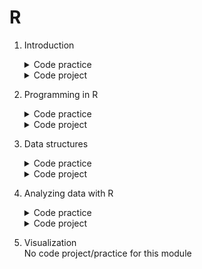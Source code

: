 # R

1. Introduction
	<details>
		<summary>Code practice</summary>

	- [Basic math](https://github.com/HenestrosaConH/sololearn/tree/main/Courses/R/1.%20Introduction/Code%20practice/Basic%20math)  
	- [Fix the code](https://github.com/HenestrosaConH/sololearn/tree/main/Courses/R/1.%20Introduction/Code%20practice/Fix%20the%20code)  
	- [Liter to gallon converter](https://github.com/HenestrosaConH/sololearn/tree/main/Courses/R/1.%20Introduction/Code%20practice/Liter%20to%20gallon%20converter)  
	- [Quote generator](https://github.com/HenestrosaConH/sololearn/tree/main/Courses/R/1.%20Introduction/Code%20practice/Quote%20generator)
    - [Your first R program](https://github.com/HenestrosaConH/sololearn/tree/main/Courses/R/1.%20Introduction/Code%20practice/Your%20first%20R%20program)
	</details>
	<details>
		<summary>Code project</summary>

	- [The greatest number](https://github.com/HenestrosaConH/sololearn/tree/main/Courses/R/1.%20Introduction/Code%20project)
	</details>
2. Programming in R
	<details>
		<summary>Code practice</summary>

	- [Break the loop](https://github.com/HenestrosaConH/sololearn/tree/main/Courses/R/2.%20Programming%20in%20R/Code%20practice/Break%20the%20loop)  
	- [Define the function](https://github.com/HenestrosaConH/sololearn/tree/main/Courses/R/2.%20Programming%20in%20R/Code%20practice/Define%20the%20function)  
	- [Even or odd](https://github.com/HenestrosaConH/sololearn/tree/main/Courses/R/2.%20Programming%20in%20R/Code%20practice/Even%20or%20odd)  
	- [Star of the snow](https://github.com/HenestrosaConH/sololearn/tree/main/Courses/R/2.%20Programming%20in%20R/Code%20practice/Star%20of%20the%20snow)  
	- [Sum](https://github.com/HenestrosaConH/sololearn/tree/main/Courses/R/2.%20Programming%20in%20R/Code%20practice/Sum)  
	- [US state names](https://github.com/HenestrosaConH/sololearn/tree/main/Courses/R/2.%20Programming%20in%20R/Code%20practice/US%20state%20names)  
	</details>
	<details>
		<summary>Code project</summary>

	- [Sum in range](https://github.com/HenestrosaConH/sololearn/tree/main/Courses/R/2.%20Programming%20in%20R/Code%project)
	</details>
3. Data structures  
	<details>
		<summary>Code practice</summary>

	- [Average price](https://github.com/HenestrosaConH/sololearn/tree/main/Courses/R/3.%20Data%20structures/Code%20practice/Average%20price)
    - [List operations](https://github.com/HenestrosaConH/sololearn/tree/main/Courses/R/3.%20Data%20structures/Code%20practice/List%20operations)
    - [Matrix operations](https://github.com/HenestrosaConH/sololearn/tree/main/Courses/R/3.%20Data%20structures/Code%20practice/Matrix%20operations)
    - [Median](https://github.com/HenestrosaConH/sololearn/tree/main/Courses/R/3.%20Data%20structures/Code%20practice/Median)
    - [Nickname generator](https://github.com/HenestrosaConH/sololearn/tree/main/Courses/R/3.%20Data%20structures/Code%20practice/Nickname%20generator)
    - [Pop of color](https://github.com/HenestrosaConH/sololearn/tree/main/Courses/R/3.%20Data%20structures/Code%20practice/Pop%20of%20color)
    - [Text analyzer](https://github.com/HenestrosaConH/sololearn/tree/main/Courses/R/3.%20Data%20structures/Code%20practice/Text%20analyzer)
    - [What's the sum](https://github.com/HenestrosaConH/sololearn/tree/main/Courses/R/3.%20Data%20structures/Code%20practice/What's%20the%20sum)
	</details>
	<details>
		<summary>Code project</summary>

	- [Grade analysis](https://github.com/HenestrosaConH/sololearn/tree/main/Courses/R/3.%20Data%20structures/Code%20project)
	</details>
4. Analyzing data with R  
	<details>
		<summary>Code practice</summary>

	- [Cylinders and horsepower](https://github.com/HenestrosaConH/sololearn/tree/main/Courses/R/4.%20Analyzing%20data%20with%20R/Code%20practice/Cylinders%20and%20horsepower)
	- [Horsepowers](https://github.com/HenestrosaConH/sololearn/tree/main/Courses/R/4.%20Analyzing%20data%20with%20R/Code%20practice/Horsepowers)
    - [SD from mean](https://github.com/HenestrosaConH/sololearn/tree/main/Courses/R/4.%20Analyzing%20data%20with%20R/Code%20practice/SD%20from%20mean)
    - [Standard deviation](https://github.com/HenestrosaConH/sololearn/tree/main/Courses/R/4.%20Analyzing%20data%20with%20R/Code%20practice/Standard%20deviation)
	</details>
	<details>
		<summary>Code project</summary>

	- [Titanic survivors](https://github.com/HenestrosaConH/sololearn/tree/main/Courses/R/4.%20Analyzing%20data%20with%20R/Code%20project)
	</details>
5. Visualization  
	No code project/practice for this module